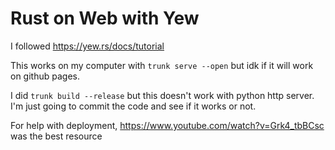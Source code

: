 # Rust on Web with Yew

I followed <https://yew.rs/docs/tutorial>

This works on my computer with `trunk serve --open` but idk if it will work on github pages.

I did `trunk build --release` but this doesn't work with python http server. I'm just going to commit the code and see if it works or not.

For help with deployment, <https://www.youtube.com/watch?v=Grk4_tbBCsc> was the best resource
